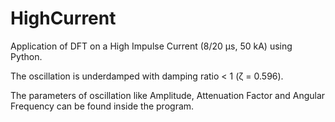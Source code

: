 # HighCurrent
Application of DFT on a High Impulse Current (8/20 μs, 50 kA) using Python.

The oscillation is underdamped with damping ratio < 1 (ζ = 0.596). 

The parameters of oscillation like Amplitude, Attenuation Factor and Angular Frequency can be found inside the program.
